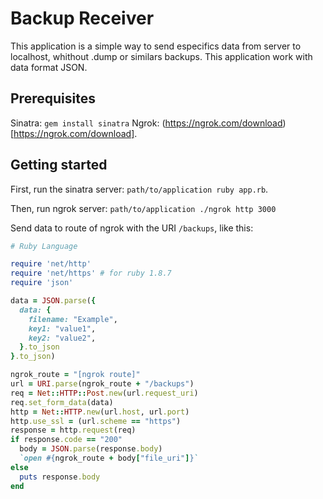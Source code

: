 # Backup Receiver

This application is a simple way to send especifics data from server to localhost, whithout .dump or
similars backups. This application work with data format JSON.

## Prerequisites

Sinatra: `gem install sinatra`
Ngrok: (https://ngrok.com/download)[https://ngrok.com/download].

## Getting started

First, run the sinatra server: `path/to/application ruby app.rb`.

Then, run ngrok server: `path/to/application ./ngrok http 3000`

Send data to route of ngrok with the URI `/backups`, like this:

```ruby
# Ruby Language

require 'net/http'
require 'net/https' # for ruby 1.8.7
require 'json'

data = JSON.parse({
  data: {
    filename: "Example",
    key1: "value1",
    key2: "value2",
  }.to_json
}.to_json)

ngrok_route = "[ngrok route]"
url = URI.parse(ngrok_route + "/backups")
req = Net::HTTP::Post.new(url.request_uri)
req.set_form_data(data)
http = Net::HTTP.new(url.host, url.port)
http.use_ssl = (url.scheme == "https")
response = http.request(req)
if response.code == "200"
  body = JSON.parse(response.body)
  `open #{ngrok_route + body["file_uri"]}`
else
  puts response.body
end
```